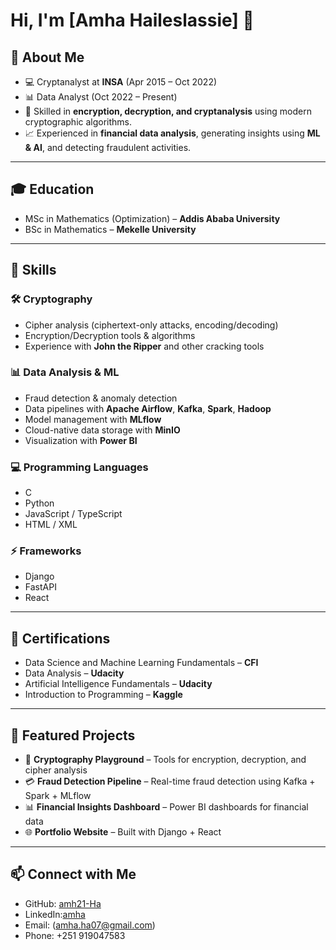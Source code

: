 # Hi, I'm [Amha Haileslassie] 👋

## 🔹 About Me
- 💻 Cryptanalyst at **INSA** (Apr 2015 – Oct 2022)  
- 📊 Data Analyst (Oct 2022 – Present)  
- 🔐 Skilled in **encryption, decryption, and cryptanalysis** using modern cryptographic algorithms.  
- 📈 Experienced in **financial data analysis**, generating insights using **ML & AI**, and detecting fraudulent activities.  

---

## 🎓 Education
- MSc in Mathematics (Optimization) – **Addis Ababa University**  
- BSc in Mathematics – **Mekelle University**  

---

## 🔹 Skills

### 🛠 Cryptography
- Cipher analysis (ciphertext-only attacks, encoding/decoding)
- Encryption/Decryption tools & algorithms
- Experience with **John the Ripper** and other cracking tools

### 📊 Data Analysis & ML
- Fraud detection & anomaly detection
- Data pipelines with **Apache Airflow**, **Kafka**, **Spark**, **Hadoop**
- Model management with **MLflow**
- Cloud-native data storage with **MinIO**
- Visualization with **Power BI**

### 💻 Programming Languages
- C
- Python
- JavaScript / TypeScript
- HTML / XML

### ⚡ Frameworks
- Django
- FastAPI
- React

---

## 🔹 Certifications
- Data Science and Machine Learning Fundamentals – **CFI**  
- Data Analysis – **Udacity**  
- Artificial Intelligence Fundamentals – **Udacity**  
- Introduction to Programming – **Kaggle**  

---

## 🔹 Featured Projects
- 🔐 **Cryptography Playground** – Tools for encryption, decryption, and cipher analysis  
- 💳 **Fraud Detection Pipeline** – Real-time fraud detection using Kafka + Spark + MLflow  
- 📊 **Financial Insights Dashboard** – Power BI dashboards for financial data  
- 🌐 **Portfolio Website** – Built with Django + React  

---

## 📫 Connect with Me
- GitHub: [amh21-Ha](https://github.com/amh21-Ha)  
- LinkedIn:[amha](https://www.linkedin.com/in/amha-haileslassie-477217227)  
- Email: (amha.ha07@gmail.com)  
- Phone: +251 919047583
